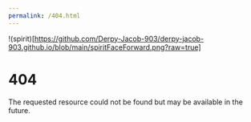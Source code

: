 ```yaml
---
permalink: /404.html
---
```


!(spirit)[https://github.com/Derpy-Jacob-903/derpy-jacob-903.github.io/blob/main/spiritFaceForward.png?raw=true]
# 404
The requested resource could not be found but may be available in the future.
